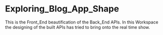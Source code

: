 # Exploring_Blog_App_Shape
This is the Front_End beautification of the Back_End APIs. In this Workspace the designing of the built APIs has tried to bring onto the real time show.
